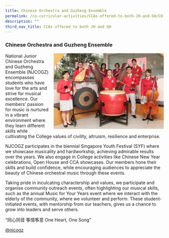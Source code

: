```yaml
---
title: Chinese Orchestra and Guzheng Ensemble
permalink: /co-curricular-activities/CCAs-offered-to-both-JH-and-SH/CO-and-GE/
description: ""
third_nav_title: CCAs offered to both JH and SH
---
```

### Chinese Orchestra and Guzheng Ensemble

<img src="/images/coge1.png" style="width:350px;height:240px;margin-left:15px;" align="right"> National Junior Chinese Orchestra and Guzheng Ensemble (NJCOGZ) encompasses students who have love for the arts and strive for musical excellence. Our members’ passion for music is nurtured in a vibrant environment where they learn different skills while cultivating the College values of civility, altruism, resilience and enterprise.

NJCOGZ participates in the biennial Singapore Youth Festival (SYF) where we showcase musicality and hardworkship, achieving admirable results over the years. We also engage in College activities like Chinese New Year celebrations, Open House and CCA showcases. Our members hone their skills and build confidence, while encouraging audiences to appreciate the beauty of Chinese orchestral music through these events.

Taking pride in inculcating charactership and values, we participate and organise community outreach events, often highlighting our musical skills, such as the annual Music for Your Years event where we interact with the elderly of the community, where we volunteer and perform. These student-initiated events, with mentorship from our teachers, gives us a chance to grow into leaders and serve others.

“同心同音 筝情筝意 One Heart, One Song”

[@njcogz](https://www.instagram.com/njcogz/)